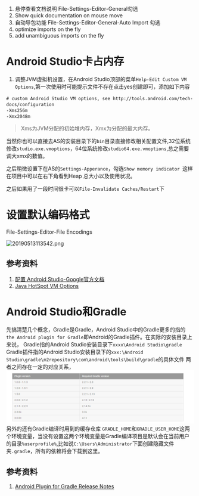 1. 悬停查看文档说明
File-Settings-Editor-General勾选
1. Show quick documentation on mouse move 
2. 自动导包功能
File-Settings-Editor-General-Auto Import
勾选
1. optimize imports on the fly
2. add unambiguous imports on the fly

# Android Studio卡占内存
1. 调整JVM虚拟机设置，在Android Studio顶部的菜单`Help-Edit Custom VM Options`,第一次使用时可能提示文件不存在点击yes创建即可，添加如下内容
```
# custom Android Studio VM options, see http://tools.android.com/tech-docs/configuration
-Xms256m
-Xmx2048m
```

> Xms为JVM分配的初始堆内存，Xmx为分配的最大内存。

当然你也可以直接去AS的安装目录下的`bin`目录直接修改相关配置文件,32位系统修改`studio.exe.vmoptions`，64位系统修改`studio64.exe.vmoptions`,总之需要调大xmx的数值。

之后稍微设置下在AS的`Settings-Apperance`，勾选`Show memory indicator `这样在项目中可以在右下角看到Heap 总大小以及使用状况。

之后如果用了一段时间很卡可以`File-Invalidate Caches/Restart`下

# 设置默认编码格式
File-Settings-Editor-File Encodings 

![20190513113542.png](E:\MyBlogs\MD\TechBlog\Pictures\20190513\20190513113542.png)  


## 参考资料
1. [配置 Android Studio-Google官方文档](https://developer.android.google.cn/studio/intro/studio-config.html#adjusting_heap_size)
2. [Java HotSpot VM Options](http://www.oracle.com/technetwork/java/javase/tech/vmoptions-jsp-140102.html)

# Android Studio和Gradle
先搞清楚几个概念，Gradle是Gradle，Android Studio中的Gradle更多的指的` the Android plugin for Gradle`即Android的Gradle插件。在实际的安装目录上来说，
Gradle指的Android Studio安装目录下`xxxx\Android Studio\gradle`
Gradle插件指的Android Studio安装目录下的`xxx:\Android Studio\gradle\m2repository\com\android\tools\build\gradle`的具体文件
两者之间存在一定的对应关系，  
![20171221151517.png](../../../Pictures\20171221\20171221151517.png)  
另外的还有Gradle编译时用到的缓存仓库
`GRADLE_HOME`和`GRADLE_USER_HOME`这两个环境变量，当没有设置这两个环境变量是Gradle编译项目是默认会在当前用户的目录`%userprofile%`,比如说`C:\Users\Administrator`下面创建隐藏文件夹`.gradle`，所有的依赖将会下载到这里。
## 参考资料
1. [Android Plugin for Gradle Release Notes](https://developer.android.google.cn/studio/releases/gradle-plugin.html)
